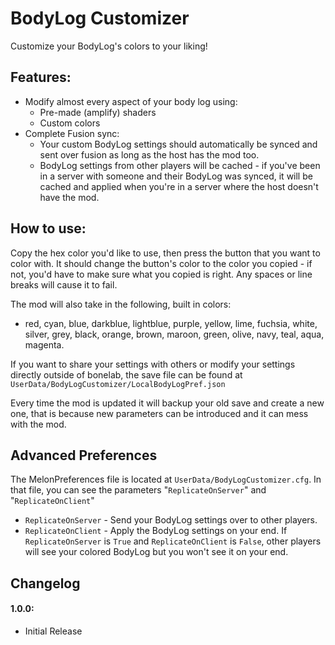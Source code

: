 # BodyLog Customizer
Customize your BodyLog's colors to your liking!
## Features:
- Modify almost every aspect of your body log using:
	- Pre-made (amplify) shaders
	- Custom colors
- Complete Fusion sync:
	- Your custom BodyLog settings should automatically be synced and sent over fusion as long as the host has the mod too.
	- BodyLog settings from other players will be cached - if you've been in a server with someone and their BodyLog was synced, it will be cached and applied when you're in a server where the host doesn't have the mod. 

## How to use:
Copy the hex color you'd like to use, then press the button that you want to color with. It should change the button's color to the color you copied - if not, you'd have to make sure what you copied is right. Any spaces or line breaks will cause it to fail.

The mod will also take in the following, built in colors:
- red, cyan, blue, darkblue, lightblue, purple, yellow, lime, fuchsia, white, silver, grey, black, orange, brown, maroon, green, olive, navy, teal, aqua, magenta.

If you want to share your settings with others or modify your settings directly outside of bonelab, the save file can be found at `UserData/BodyLogCustomizer/LocalBodyLogPref.json`

Every time the mod is updated it will backup your old save and create a new one, that is because new parameters can be introduced and it can mess with the mod.

## Advanced Preferences
The MelonPreferences file is located at `UserData/BodyLogCustomizer.cfg`.
In that file, you can see the parameters "`ReplicateOnServer`" and "`ReplicateOnClient`"
- `ReplicateOnServer` - Send your BodyLog settings over to other players.
- `ReplicateOnClient` - Apply the BodyLog settings on your end.
If `ReplicateOnServer` is `True` and `ReplicateOnClient` is `False`, other players will see your colored BodyLog but you won't see it on your end.

## Changelog
#### 1.0.0:
- Initial Release